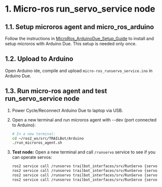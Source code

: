 # 1. Micro-ros run_servo_service node

## 1.1. Setup microros agent and micro_ros_arduino
Follow the instructions in [MicroRos_ArduinoDue_Setup_Guide](MicroRos_ArduinoDue_Setup_Guide.md) to install and setup microros with Arduino Due. This setup is needed only once.

## 1.2. Upload to Arduino
Open Arduino ide,  compile and upload `micro-ros_runservo_service.ino` in Arduino Due.

## 1.3. Run micro-ros agent and test run_servo_service node

1. Power Cycle/Reconnect Arduino Due to laptop via USB.

2. Open a new terminal and run microros agent with --dev (port connected to Arduino):

   ```bash
   # In a new terminal:
   cd ~/ros2_ws/src/TRAILBot/Arduino
   ./run_microros_agent.sh
   ```

3. **Test node:** Open a new terminal and call `/runservo` service to see if you can operate servos:
   ```bash
   ros2 service call /runservo trailbot_interfaces/srv/RunServo {servo: 1}
   ros2 service call /runservo trailbot_interfaces/srv/RunServo {servo: 2}
   ros2 service call /runservo trailbot_interfaces/srv/RunServo {servo: 3}
   ros2 service call /runservo trailbot_interfaces/srv/RunServo {servo: 4}
   ```